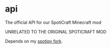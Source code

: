 # api
The official API for our SpotiCraft Minecraft mod

UNRELATED TO THE ORIGINAL SPOTICRAFT MOD

Depends on my [spotipy fork](https://github.com/SsNiPeR1/spotipy).
